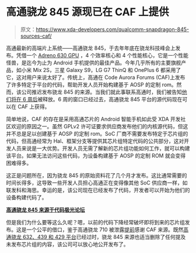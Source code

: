 # 高通骁龙 845 源现已在 CAF 上提供

> 原文：<https://www.xda-developers.com/qualcomm-snapdragon-845-sources-caf/>

高通最新的高端片上系统——高通骁龙 845，于去年年底在骁龙科技峰会上发布。凭借一个 [Adreno 630 GPU](https://www.xda-developers.com/qualcomm-snapdragon-845-adreno-630-gpu/) ，4 个效率核心和 4 个性能核心，它是一个性能怪兽，是迄今为止为 Android 手机提供的最佳产品。今年几乎所有的主要旗舰产品，如小米 Mix 2S，三星 Galaxy S9，LG G7 ThinQ 和 OnePlus 6 都采用了它，这对用户来说太好了。传统上，高通在 Code Aurora Forums (CAF)上发布了许多特定于平台的代码，帮助开发人员开始构建基于 AOSP 的定制 rom。然而，该公司推迟发布骁龙 845 的来源。当我们就此事联系高通时，我们被告知[他们将在 6 周后](https://www.xda-developers.com/qualcomm-snapdragon-845-kernel-source-code/)被释放。6 周的窗口已经过去，高通骁龙 845 平台的源代码现在可以在 CAF 上获得。

简单地说，CAF 的存在是采用高通芯片的 Android 智能手机如此受 XDA 开发社区欢迎的原因之一。虽然 GPLv2 许可证要求供应商发布他们的内核源代码，但这并不总是足以创建基于 AOSP 的定制 rom。SoC 厂商不需要发布特定于芯片组的代码，但高通经常为 Hal、框架分支等提供其芯片组特定代码的公共部分，这对开发人员来说是一大优势。开发人员无需了解新的芯片组功能如何工作，就可以构建该平台。如果无法访问这些代码，为设备构建基于 AOSP 的定制 ROM 就会变得困难得多。

这正是问题所在，因为骁龙 845 的原始资料花了几个月才发布。这比通常需要的时间长得多，这导致一些开发人员担心高通正在变得像其他 SoC 供应商一样，如联发科和海思。幸运的是，该公司现在已经发布了代码，开发者可以开始为他们的设备构建代码了。

[**高通骁龙 845 来源于代码极光论坛**](https://source.codeaurora.org/quic/la/platform/manifest/commit/?h=LA.UM.6.3.r4-04300-sdm845.0)

但是我们为什么要等这么久呢？嗯，以前的代码下降经常破坏即将到来的芯片组发布。这是一个公平的借口，鉴于高通骁龙 710 被泄露[提前](https://www.xda-developers.com/qualcomm-snapdragon-670-kernel-source/)感谢 CAF 来源。既然[高通骁龙 632、439 和 429 平台](https://www.xda-developers.com/qualcomm-snapdragon-632-439-429-mobile-platforms/)已经过时，骁龙 845 来源也适当删除了任何提及未发布芯片组的内容，该公司可以放心地公开发布了。